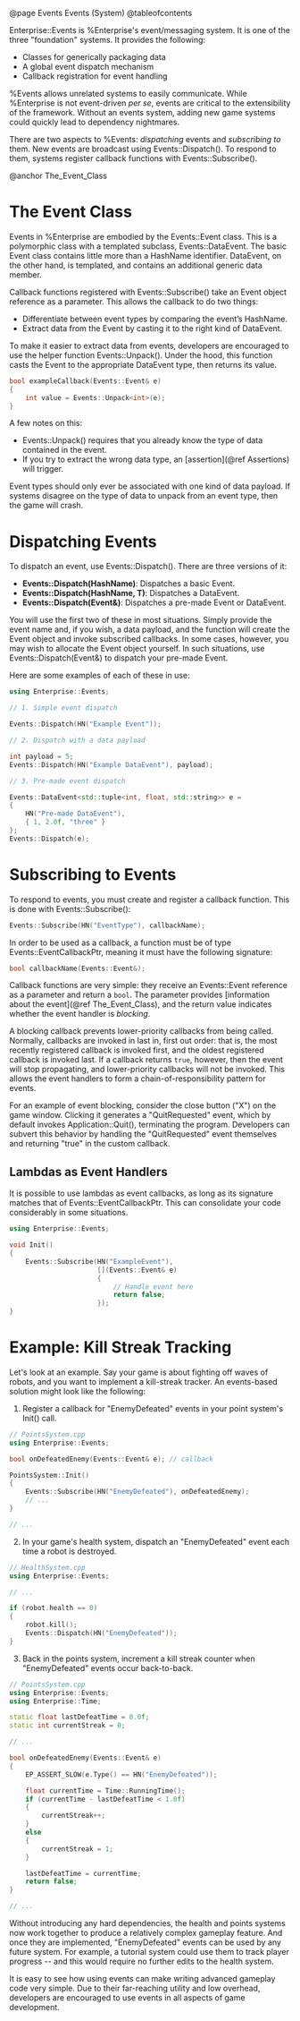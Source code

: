 @page Events Events (System)
@tableofcontents

Enterprise::Events is %Enterprise's event/messaging system.  It is one of the three "foundation" systems.  It provides the following:

* Classes for generically packaging data
* A global event dispatch mechanism
* Callback registration for event handling

%Events allows unrelated systems to easily communicate.  While %Enterprise is not event-driven *per se*, events are critical to the extensibility of the framework.  Without an events system, adding new game systems could quickly lead to dependency nightmares.

There are two aspects to %Events: *dispatching* events and *subscribing to* them.  New events are broadcast using Events::Dispatch().  To respond to them, systems register callback functions with Events::Subscribe().

@anchor The_Event_Class
# The Event Class

Events in %Enterprise are embodied by the Events::Event class.  This is a polymorphic class with a templated subclass, Events::DataEvent.  The basic Event class contains little more than a HashName identifier.  DataEvent, on the other hand, is templated, and contains an additional generic data member.

Callback functions registered with Events::Subscribe() take an Event object reference as a parameter.  This allows the callback to do two things:

* Differentiate between event types by comparing the event’s HashName.
* Extract data from the Event by casting it to the right kind of DataEvent.

To make it easier to extract data from events, developers are encouraged to use the helper function Events::Unpack().  Under the hood, this function casts the Event to the appropriate DataEvent type, then returns its value.

```cpp
bool exampleCallback(Events::Event& e)
{
    int value = Events::Unpack<int>(e);
}
```

A few notes on this:

* Events::Unpack() requires that you already know the type of data contained in the event.
* If you try to extract the wrong data type, an [assertion](@ref Assertions) will trigger.

Event types should only ever be associated with one kind of data payload.  If systems disagree on the type of data to unpack from an event type, then the game will crash.

# Dispatching Events

To dispatch an event, use Events::Dispatch().  There are three versions of it:

* **Events::Dispatch(HashName)**: Dispatches a basic Event.
* **Events::Dispatch(HashName, T)**: Dispatches a DataEvent.
* **Events::Dispatch(Event&)**: Dispatches a pre-made Event or DataEvent.

You will use the first two of these in most situations.  Simply provide the event name and, if you wish, a data payload, and the function will create the Event object and invoke subscribed callbacks.  In some cases, however, you may wish to allocate the Event object yourself.  In such situations, use Events::Dispatch(Event&) to dispatch your pre-made Event.

Here are some examples of each of these in use:

```cpp
using Enterprise::Events;

// 1. Simple event dispatch

Events::Dispatch(HN("Example Event"));

// 2. Dispatch with a data payload

int payload = 5;
Events::Dispatch(HN("Example DataEvent"), payload);

// 3. Pre-made event dispatch

Events::DataEvent<std::tuple<int, float, std::string>> e = 
{
    HN("Pre-made DataEvent"),
    { 1, 2.0f, "three" } 
};
Events::Dispatch(e);
```

# Subscribing to Events

To respond to events, you must create and register a callback function.  This is done with Events::Subscribe():

```cpp
Events::Subscribe(HN("EventType"), callbackName);
```

In order to be used as a callback, a function must be of type Events::EventCallbackPtr, meaning it must have the following signature:

```cpp
bool callbackName(Events::Event&);
```

Callback functions are very simple: they receive an Events::Event reference as a parameter and return a `bool`.  The parameter provides [information about the event](@ref The_Event_Class), and the return value indicates whether the event handler is *blocking*.

A blocking callback prevents lower-priority callbacks from being called.  Normally, callbacks are invoked in last in, first out order: that is, the most recently registered callback is invoked first, and the oldest registered callback is invoked last.  If a callback returns `true`, however, then the event will stop propagating, and lower-priority callbacks will not be invoked.  This allows the event handlers to form a chain-of-responsibility pattern for events.

For an example of event blocking, consider the close button ("X") on the game window.  Clicking it generates a "QuitRequested" event, which by default invokes Application::Quit(), terminating the program.  Developers can subvert this behavior by handling the "QuitRequested" event themselves and returning "true" in the custom callback.

## Lambdas as Event Handlers

It is possible to use lambdas as event callbacks, as long as its signature matches that of Events::EventCallbackPtr.  This can consolidate your code considerably in some situations.

```cpp
using Enterprise::Events;

void Init()
{
    Events::Subscribe(HN("ExampleEvent"),
                      [](Events::Event& e)
                      {
                          // Handle event here
                          return false;
                      });
}
```

# Example: Kill Streak Tracking

Let's look at an example.  Say your game is about fighting off waves of robots, and you want to implement a kill-streak tracker.  An events-based solution might look like the following: 

1. Register a callback for "EnemyDefeated" events in your point system's Init() call.
```cpp
// PointsSystem.cpp
using Enterprise::Events;

bool onDefeatedEnemy(Events::Event& e); // callback

PointsSystem::Init()
{
    Events::Subscribe(HN("EnemyDefeated"), onDefeatedEnemy);
    // ...
}

// ...
```
2. In your game's health system, dispatch an "EnemyDefeated" event each time a robot is destroyed.
```cpp
// HealthSystem.cpp
using Enterprise::Events;

// ...

if (robot.health == 0)
{
    robot.kill();
    Events::Dispatch(HN("EnemyDefeated"));
}
```
3. Back in the points system, increment a kill streak counter when "EnemyDefeated" events occur back-to-back.
```cpp
// PointsSystem.cpp
using Enterprise::Events;
using Enterprise::Time;

static float lastDefeatTime = 0.0f;
static int currentStreak = 0;

// ...

bool onDefeatedEnemy(Events::Event& e)
{
    EP_ASSERT_SLOW(e.Type() == HN("EnemyDefeated"));

    float currentTime = Time::RunningTime();
    if (currentTime - lastDefeatTime < 1.0f)
    {
        currentStreak++;
    }
    else
    {
        currentStreak = 1;
    }

    lastDefeatTime = currentTime;
    return false;
}

// ...

```

Without introducing any hard dependencies, the health and points systems now work together to produce a relatively complex gameplay feature.  And once they are implemented, "EnemyDefeated" events can be used by any future system.  For example, a tutorial system could use them to track player progress -- and this would require no further edits to the health system.

It is easy to see how using events can make writing advanced gameplay code very simple.  Due to their far-reaching utility and low overhead, developers are encouraged to use events in all aspects of game development.

